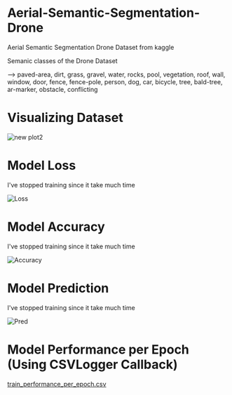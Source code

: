 # Aerial-Semantic-Segmentation-Drone
Aerial Semantic Segmentation Drone Dataset from kaggle

Semanic classes of the Drone Dataset 

--> paved-area, dirt, grass, gravel, water, rocks, pool, vegetation, roof, wall, window, door, fence, fence-pole, person, dog, car, bicycle, tree, bald-tree, ar-marker, obstacle,     conflicting                 

# Visualizing Dataset

![new plot2](https://user-images.githubusercontent.com/31994329/134433675-2ddeb352-c003-4560-be51-87b5a1a113d2.png)

# Model Loss
I've stopped training since it take much time 

![Loss](https://user-images.githubusercontent.com/31994329/134434972-4c9e94b0-f61a-4fca-8cb3-a28a38b1dda6.png)

# Model Accuracy
I've stopped training since it take much time

![Accuracy](https://user-images.githubusercontent.com/31994329/134435007-4ae6bdb7-5819-444e-a47a-c8ee957742e6.png)

# Model Prediction
I've stopped training since it take much time

![Pred](https://user-images.githubusercontent.com/31994329/134435156-1d2b578d-bc6e-4b8d-8f76-92c94e563a7a.png)


# Model Performance per Epoch (Using CSVLogger Callback)
[train_performance_per_epoch.csv](https://github.com/Ahmed-Fayed/Aerial-Semantic-Segmentation-Drone/files/7214326/train_performance_per_epoch.csv)

